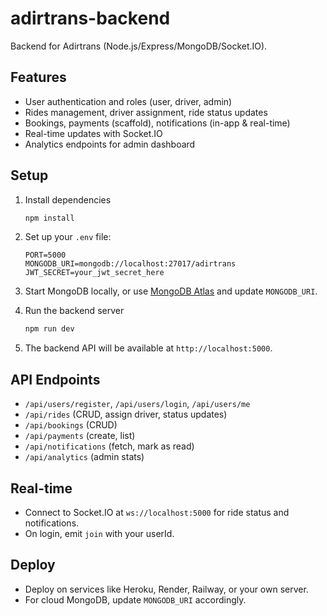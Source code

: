 # adirtrans-backend

Backend for Adirtrans (Node.js/Express/MongoDB/Socket.IO).

## Features

- User authentication and roles (user, driver, admin)
- Rides management, driver assignment, ride status updates
- Bookings, payments (scaffold), notifications (in-app & real-time)
- Real-time updates with Socket.IO
- Analytics endpoints for admin dashboard

## Setup

1. Install dependencies

    ```bash
    npm install
    ```

2. Set up your `.env` file:

    ```
    PORT=5000
    MONGODB_URI=mongodb://localhost:27017/adirtrans
    JWT_SECRET=your_jwt_secret_here
    ```

3. Start MongoDB locally, or use [MongoDB Atlas](https://www.mongodb.com/atlas) and update `MONGODB_URI`.

4. Run the backend server

    ```bash
    npm run dev
    ```

5. The backend API will be available at `http://localhost:5000`.

## API Endpoints

- `/api/users/register`, `/api/users/login`, `/api/users/me`
- `/api/rides` (CRUD, assign driver, status updates)
- `/api/bookings` (CRUD)
- `/api/payments` (create, list)
- `/api/notifications` (fetch, mark as read)
- `/api/analytics` (admin stats)

## Real-time

- Connect to Socket.IO at `ws://localhost:5000` for ride status and notifications.
- On login, emit `join` with your userId.

## Deploy

- Deploy on services like Heroku, Render, Railway, or your own server.
- For cloud MongoDB, update `MONGODB_URI` accordingly.
